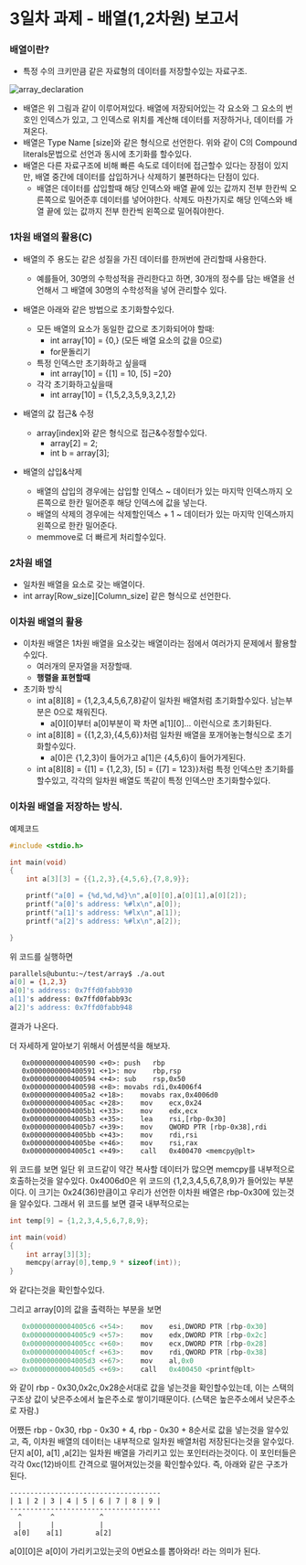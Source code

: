# 3일차 과제 - 배열(1,2차원) 보고서



### 배열이란?

- 특정 수의 크키만큼 같은 자료형의 데이터를 저장할수있는 자료구조.

![array_declaration](/Users/kafuuchin0/Downloads/array_declaration.jpg)

- 배열은 위 그림과 같이 이루어져있다. 배열에 저장되어있는 각 요소와 그 요소의 번호인 인덱스가 있고, 그 인덱스로 위치를 계산해 데이터를 저장하거나, 데이터를 가져온다.
- 배열은 Type Name [size]와 같은 형식으로 선언한다. 위와 같이 C의 Compound literals문법으로 선언과 동시에 초기화를 할수있다.
- 배열은 다른 자료구조에 비해 빠른 속도로 데이터에 접근할수 있다는 장점이 있지만, 배열 중간에 데이터를 삽입하거나 삭제하기 불편하다는 단점이 있다.
  - 배열은 데이터를 삽입할때 해당 인덱스와 배열 끝에 있는 값까지 전부 한칸씩 오른쪽으로 밀어준후 데이터를 넣어야한다. 삭제도 마찬가지로 해당 인덱스와 배열 끝에 있는 값까지 전부 한칸씩 왼쪽으로 밀어줘야한다.

### 1차원 배열의 활용(C)

- 배열의 주 용도는 같은 성질을 가진 데이터를 한꺼번에 관리할때 사용한다.
  - 예를들어, 30명의 수학성적을 관리한다고 하면, 30개의 정수를 담는 배열을 선언해서 그 배열에 30명의 수학성적을 넣어 관리할수 있다.
- 배열은 아래와 같은 방법으로 초기화할수있다.
  - 모든 배열의 요소가 동일한 값으로 초기화되어야 할때:
    - int array[10] = {0,} (모든 배열 요소의 값을 0으로)
    - for문돌리기
  - 특정 인덱스만 초기화하고 싶을때
    - int array[10] = {[1] = 10, [5] =20}
  - 각각 초기화하고싶을때
    - int array[10] = {1,5,2,3,5,9,3,2,1,2}
- 배열의 값 접근& 수정
  - array[index]와 같은 형식으로 접근&수정할수있다.
    - array[2] = 2;
    - int b = array[3];


- 배열의 삽입&삭제
  - 배열의 삽입의 경우에는 삽입할 인덱스 ~ 데이터가 있는 마지막 인덱스까지 오른쪽으로 한칸 밀어준후 해당 인덱스에 값을 넣는다.
  - 배열의 삭제의 경우에는 삭제할인덱스 + 1 ~ 데이터가 있는 마지막 인덱스까지 왼쪽으로 한칸 밀어준다.
  - memmove로 더 빠르게 처리할수있다.



### 2차원 배열

- 일차원 배열을 요소로 갖는 배열이다.
- int array\[Row_size\]\[Column_size\] 같은 형식으로 선언한다.



### 이차원 배열의 활용

- 이차원 배열은 1차원 배열을 요소갖는 배열이라는 점에서 여러가지 문제에서 활용할수있다.
  - 여러개의 문자열을 저장할때.
  - **행렬을 표현할때**
- 초기화 방식
  - int a\[8\]\[8\] = {1,2,3,4,5,6,7,8}같이 일차원 배열처럼 초기화할수있다. 남는부분은 0으로 채워진다.
    - a\[0\]\[0\]부터 a[0]부분이 꽉 차면 a\[1\][0]… 이런식으로 초기화된다.
  - int a\[8\]\[8\] = {{1,2,3},{4,5,6}}처럼 일차원 배열을 포개어놓는형식으로 초기화할수있다.
    - a[0]은 {1,2,3}이 들어가고 a[1]은 {4,5,6}이 들어가게된다.
  - int a\[8]\[8] = {[1] = {1,2,3}, [5] = {[7] = 123}}처럼 특정 인덱스만 초기화를 할수있고, 각각의 일차원 배열도 똑같이 특정 인덱스만 초기화할수있다.

### 이차원 배열을 저장하는 방식.

예제코드

```c
#include <stdio.h>

int main(void)
{
    int a[3][3] = {{1,2,3},{4,5,6},{7,8,9}};

    printf("a[0] = {%d,%d,%d}\n",a[0][0],a[0][1],a[0][2]);
    printf("a[0]'s address: %#lx\n",a[0]);
    printf("a[1]'s address: %#lx\n",a[1]);
    printf("a[2]'s address: %#lx\n",a[2]);

}
```

위 코드를 실행하면

```bash
parallels@ubuntu:~/test/array$ ./a.out
a[0] = {1,2,3}
a[0]'s address: 0x7ffd0fabb930
a[1]'s address: 0x7ffd0fabb93c
a[2]'s address: 0x7ffd0fabb948
```

결과가 나온다.

더 자세하게 알아보기 위해서 어셈분석을 해보자.

```assembly
   0x0000000000400590 <+0>:	push   rbp
   0x0000000000400591 <+1>:	mov    rbp,rsp
   0x0000000000400594 <+4>:	sub    rsp,0x50
   0x0000000000400598 <+8>:	movabs rdi,0x4006f4
   0x00000000004005a2 <+18>:	movabs rax,0x4006d0
   0x00000000004005ac <+28>:	mov    ecx,0x24
   0x00000000004005b1 <+33>:	mov    edx,ecx
   0x00000000004005b3 <+35>:	lea    rsi,[rbp-0x30]
   0x00000000004005b7 <+39>:	mov    QWORD PTR [rbp-0x38],rdi
   0x00000000004005bb <+43>:	mov    rdi,rsi
   0x00000000004005be <+46>:	mov    rsi,rax
   0x00000000004005c1 <+49>:	call   0x400470 <memcpy@plt>
```

위 코드를 보면 일단 위 코드같이 약간 복사할 데이터가 많으면 memcpy를 내부적으로 호출하는것을 알수있다. 0x4006d0은 위 코드의 {1,2,3,4,5,6,7,8,9}가 들어있는 부분이다. 이 크기는 0x24(36)만큼이고 우리가 선언한 이차원 배열은 rbp-0x30에 있는것을 알수있다. 그래서 위 코드를 보면 결국 내부적으로는

```c
int temp[9] = {1,2,3,4,5,6,7,8,9};

int main(void)
{
	int array[3][3];
	memcpy(array[0],temp,9 * sizeof(int));
}
```

와 같다는것을 확인할수있다.

그리고 array[0]의 값을 출력하는 부분을 보면

```c
   0x00000000004005c6 <+54>:	mov    esi,DWORD PTR [rbp-0x30]
   0x00000000004005c9 <+57>:	mov    edx,DWORD PTR [rbp-0x2c]
   0x00000000004005cc <+60>:	mov    ecx,DWORD PTR [rbp-0x28]
   0x00000000004005cf <+63>:	mov    rdi,QWORD PTR [rbp-0x38]
   0x00000000004005d3 <+67>:	mov    al,0x0
=> 0x00000000004005d5 <+69>:	call   0x400450 <printf@plt>
```

와 같이 rbp - 0x30,0x2c,0x28순서대로 값을 넣는것을 확인할수있는데, 이는 스택의 구조상 값이 낮은주소에서 높은주소로 쌓이기때문이다. (스택은 높은주소에서 낮은주소로 자람.)

어쨌든 rbp - 0x30, rbp - 0x30 + 4, rbp - 0x30 + 8순서로 값을 넣는것을 알수있고, 즉, 이차원 배열의 데이터는 내부적으로 일차원 배열처럼 저장된다는것을 알수있다. 단지 a[0], a[1] ,a[2]는 일차원 배열을 가리키고 있는 포인터라는것이다. 이 포인터들은 각각 0xc(12)바이트 간격으로 떨어져있는것을 확인할수있다. 즉, 아래와 같은 구조가 된다.

```
-------------------------------------
| 1 | 2 | 3 | 4 | 5 | 6 | 7 | 8 | 9 |
-------------------------------------
  ^		  ^			  ^
  |		  |			  |
 a[0]	 a[1]		 a[2]
```

a\[0\]\[0\]은 a[0]이 가리키고있는곳의 0번요소를 뽑아와라! 라는 의미가 된다. 